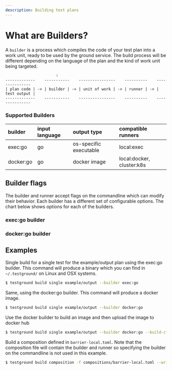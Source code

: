 ```yaml
---
description: Building test plans
---
```


# What are Builders?

A `builder` is a process which compiles the code of your test plan into a work unit, ready to be used by the ground service. The build process will be different depending on the language of the plan and the kind of work unit being targeted.

```text
                      ☟
-------------    -----------    ----------------    ----------    ---------------
| plan code | -> | builder | -> | unit of work | -> | runner | -> | test output |
-------------    -----------    ----------------    ----------    ---------------
```

### Supported Builders

| builder | input language | output type | compatible runners |
| :--- | :--- | :--- | :--- |
| exec:go | go | os-specific executable | local:exec |
| docker:go | go | docker image | local:docker, cluster:k8s |

## Builder flags

The builder and runner accept flags on the commandline which can modify their behavior. Each builder has a different set of configurable options. The chart below shows options for each of the builders.

### exec:go builder



### docker:go builder



## Examples

Single build for a single test for the example/output plan using the exec:go builder. This command will produce a binary which you can find in `~/.testground/` on Linux and OSX systems.

```bash
$ testground build single example/output --builder exec:go
```

Same, using the docker:go builder. This command will produce a docker image.

```bash
$ testground build single example/output --builder docker:go
```

Use the docker builder to build an image and then upload the image to docker hub

```bash
$ testground build single example/output --builder docker:go --build-cfg push_registry=true --build-cfg registry_type=hub
```

Build a composition defined in `barrier-local.toml`. Note that the composition file will contain the builder and runner so specifying the builder on the commandline is not used in this example.

```bash
$ testground build composition -f compositions/barrier-local.toml --write-artifacts
```

